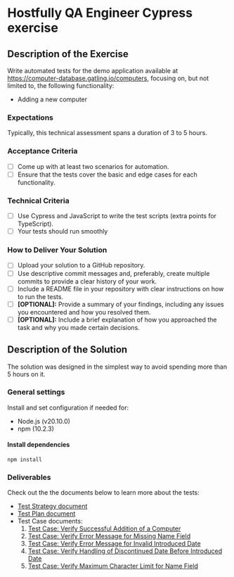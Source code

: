 # Hostfully QA Engineer Cypress exercise

## Description of the Exercise

Write automated tests for the demo application available at <https://computer-database.gatling.io/computers>, focusing on, but not limited to, the following functionality:

- Adding a new computer

### Expectations

Typically, this technical assessment spans a duration of 3 to 5 hours.

### Acceptance Criteria

- [ ] Come up with at least two scenarios for automation.
- [ ] Ensure that the tests cover the basic and edge cases for each functionality.

### Technical Criteria

- [ ] Use Cypress and JavaScript to write the test scripts (extra points for TypeScript).
- [ ] Your tests should run smoothly

### How to Deliver Your Solution

- [ ] Upload your solution to a GitHub repository.
- [ ] Use descriptive commit messages and, preferably, create multiple commits to
provide a clear history of your work.
- [ ] Include a README file in your repository with clear instructions on how to run
the tests.
- [ ] **[OPTIONAL]:** Provide a summary of your findings, including any
issues you encountered and how you resolved them.
- [ ] **[OPTIONAL]:** Include a brief explanation of how you approached the task and
why you made certain decisions.

## Description of the Solution

The solution was designed in the simplest way to avoid spending more than 5 hours on it.

### General settings

Install and set configuration if needed for:

- Node.js (v20.10.0)
- npm (10.2.3)

#### Install dependencies

  ```batch
  npm install
  ```

### Deliverables

Check out the the documents below to learn more about the tests:

- [Test Strategy document](docs/test-strategy.md)
- [Test Plan document](docs/test-plan.md)
- Test Case documents:
  1. [Test Case: Verify Successful Addition of a Computer](docs/est-cases/T001.md)
  2. [Test Case: Verify Error Message for Missing Name Field](docs/test-cases/T002.md)
  3. [Test Case: Verify Error Message for Invalid Introduced Date](docs/test-cases/T003.md)
  4. [Test Case: Verify Handling of Discontinued Date Before Introduced Date](docs/test-cases/T004.md)
  5. [Test Case: Verify Maximum Character Limit for Name Field](docs/test-cases/T005.md)
